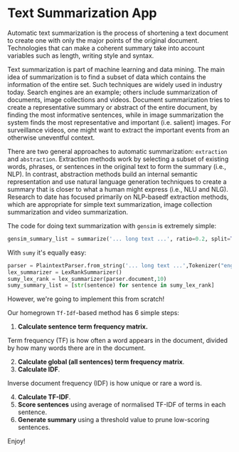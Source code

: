 # Text Summarization App

Automatic text summarization is the process of shortening a text document to create one with only the major points of the original document. Technologies that can make a coherent summary take into account variables such as length, writing style and syntax.

Text summarization is part of machine learning and data mining. The main idea of summarization is to find a subset of data which contains the information of the entire set. Such techniques are widely used in industry today. Search engines are an example; others include summarization of documents, image collections and videos. Document summarization tries to create a representative summary or abstract of the entire document, by finding the most informative sentences, while in image summarization the system finds the most representative and important (i.e. salient) images. For surveillance videos, one might want to extract the important events from an otherwise uneventful context.

There are two general approaches to automatic summarization: `extraction` and `abstraction`. Extraction methods work by selecting a subset of existing words, phrases, or sentences in the original text to form the summary (i.e., NLP). In contrast, abstraction methods build an internal semantic representation and use natural language generation techniques to create a summary that is closer to what a human might express (i.e., NLU and NLG). Research to date has focused primarily on NLP-basedf extraction methods, which are appropriate for simple text summarization, image collection summarization and video summarization.

The code for doing text summarization with `gensim` is extremely simple:

```python
gensim_summary_list = summarize('... long text ...', ratio=0.2, split=True)
```

With `sumy` it's equally easy:

```python
parser = PlaintextParser.from_string('... long text ...',Tokenizer("english"))
lex_summarizer = LexRankSummarizer()
sumy_lex_rank = lex_summarizer(parser.document,10)
sumy_summary_list = [str(sentence) for sentence in sumy_lex_rank]
```

However, we're going to implement this from scratch!

Our homegrown `Tf-Idf`-based method has 6 simple steps:

1. __Calculate sentence term frequency matrix.__

  Term frequency (TF) is how often a word appears in the document, divided by how many words there are in the document.

2. __Calculate global (all sentences) term frequency matrix__.
3. __Calculate IDF__.

  Inverse document frequency (IDF) is how unique or rare a word is.

4. __Calculate TF-IDF__.
5. __Score sentences__ using average of normalised TF-IDF of terms in each sentence.
6. __Generate summary__ using a threshold value to prune low-scoring sentences.

Enjoy!
